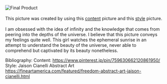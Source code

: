 ![Final Product](https://raw.githubusercontent.com/ashuang2013/public/master/P1S2.png) <br/> <br/>
This picture was created by using this 
[content](https://raw.githubusercontent.com/ashuang2013/public/master/Picture4.jpg) 
picture and this
[style](https://raw.githubusercontent.com/ashuang2013/public/master/Style2.jpg)
picture. <br/> <br/>
I am obsessed with the idea of infinity and the knowledge that comes from peering into the depths of the universe. I believe that this picture conveys my feelings quite well. This girl watches the ephemeral sunrise in an attempt to understand the beauty of the universe, never able to comprehend but captivated by its beauty nonetheless. 

Bibliography:
Content: https://www.pinterest.jp/pin/759630662120861950/ <br/>
Style: Jaison Cianelli Abstract Art https://fineartamerica.com/featured/freedom-abstract-art-jaison-cianelli.html
